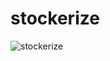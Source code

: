 # stockerize

![stockerize](https://github.com/user-attachments/assets/fb836460-ae8a-47c5-940e-0544de5a8586)
